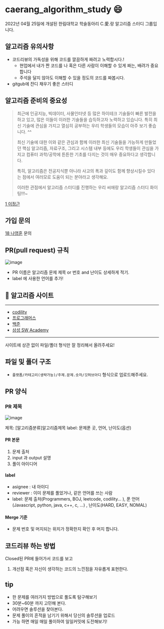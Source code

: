 # caerang_algorithm_study 😄

2022년 04월 25일에 개설된 한림대학교 학술동아리 C.愛.랑 알고리즘 스터디 그룹입니다.

## 알고리즘 유의사항
- 코드리뷰의 가독성을 위해 코드를 깔끔하게 짜려고 노력합시다.!
  - 현업에서 내가 짠 코드를 나 혹은 다른 사람이 이해할 수 있게 짜는, 배려가 중요합니다
  - 주석을 달지 않아도 이해할 수 있을 정도의 코드를 짜봅시다.
- gitgub에 잔디 채우기 좋은 스터디
  
  
## 알고리즘 준비의 중요성

>최근에 인공지능, 빅데이터, 사물인터넷 등 많은 하이테크 기술들이 빠른 발전을 하고 있고, 많은 이들이 이러한 기술들을 습득하고자 노력하고 있습니다. 특히 최신 기술에 관심을 가지고 열심히 공부하는 우리 학생들의 모습이 아주 보기 좋습니다. ^^
>
>최신 기술에 대한 이와 같은 관심과 함께 이러한 최신 기술들을 가능하게 만들었던 핵심 알고리즘, 자료구조, 그리고 시스템 내부 등에도 우리 학생들이 관심을 가지고 컴퓨터 과학/공학에 튼튼한 기초를 다지는 것이 매우 중요하다고 생각합니다. 
>
>특히, 알고리즘은 전공지식뿐 아니라 사고의 폭과 깊이도 함께 향상시킬수 있다는 점에서 여러모로 도움이 되는 분야라고 생각해요.
>
>이러한 관점에서 알고리즘 스터디를 진행하는 우리 씨애랑 알고리즘 스터디 화이팅!!!~

[1 이정근](https://github.com/jeonggunlee)

## 가입 문의 
[18 나영훈](https://github.com/younghoonNa) 문의 

## PR(pull request) 규칙
![image](https://user-images.githubusercontent.com/38518648/165247130-ac6a79e6-bbaf-4578-b6b7-df1355cb1103.png)

- PR 이름은 알고리즘 문제 제목 or 번호 and 난이도 상세하게 적기.
- label 에 사용한 언어를 추가!

## 🥇 알고리즘 사이트
---
- [codility](https://app.codility.com/)
- [프로그래머스](https://programmers.co.kr/?utm_source=google&utm_medium=cpc&utm_campaign=brand_prgms_pc&gclid=CjwKCAjwgr6TBhAGEiwA3aVuIQXmT8YH8jdl1th-cq3_JZgRecC6XPHmVBsLuXyaue86m3dbPMCs9BoC5HIQAvD_BwE)
- [백준](https://www.acmicpc.net/)
- [삼성 SW Academy](https://swexpertacademy.com/main/main.do)
---

사이트에 상관 없이 파일/폴더 형식만 잘 정리해서 올려주세요!
  

## 파일 및 폴더 구조
  - `플랫폼/카테고리(생략가능)/주제.문제.숫자/깃허브아디` 형식으로 업로드해주세요.

## PR 양식

### PR 제목
![image](https://user-images.githubusercontent.com/38518648/169649797-0ded3af3-ccb3-4c84-8d49-141d009f9ae7.png)

제목: [알고리즘분류]알고리즘제목 
label: 문제푼 곳, 언어, 난이도(옵션)

#### PR 본문
1. 문제 출처
2. input 과 output 설명
3. 풀이 아이디어

#### label
- asignee : 내 아이디
- reviewer : 이미 문제를 풀었거나, 같은 언어를 쓰는 사람
- label: 문제 출처(Programmers, BOJ, leetcode, codility... ), 푼 언어(Javascript, python, java, c++, c, ...) , 난이도(HARD, EASY, NOMAL)

#### Merge 기준
- 문제 번호 및 머지되는 위치가 정확한지 확인 후 머지 합니다.

## 코드리뷰 하는 방법

Closed된 PR에 들어가서 코드를 보고
1. 개선점 혹은 자신이 생각하는 코드의 느낀점을 자유롭게 표현한다.

## tip

- 한 문제를 여러가지 방법으로 풀도록 탐구해보기
- 30분~60분 까지 고민해 본다.
- 어려우면 솔루션을 찾아본다.
- 문제 풀이의 흔적을 남기기 위해서 당신의 솔루션을 업로드
- 가능 하면 매일 매일 풀이하여 일일커밋에 도전해보기!
